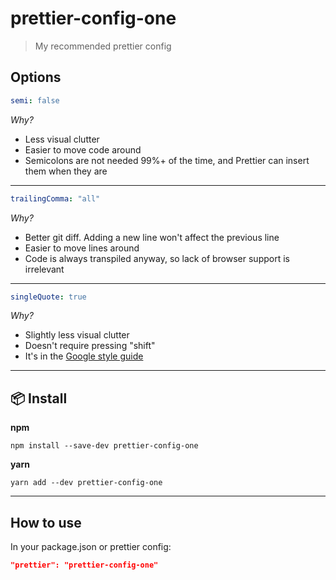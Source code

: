 # prettier-config-one

> My recommended prettier config

## Options

```yml
semi: false
```

_Why?_

- Less visual clutter
- Easier to move code around
- Semicolons are not needed 99%+ of the time, and Prettier can insert them when they are

---

```yml
trailingComma: "all"
```

_Why?_

- Better git diff. Adding a new line won't affect the previous line
- Easier to move lines around
- Code is always transpiled anyway, so lack of browser support is irrelevant

---

```yml
singleQuote: true
```

_Why?_

- Slightly less visual clutter
- Doesn't require pressing "shift"
- It's in the [Google style guide](https://google.github.io/styleguide/jsguide.html#features-strings-use-single-quotes)

---

## :package: Install

**npm**

```
npm install --save-dev prettier-config-one
```

**yarn**

```
yarn add --dev prettier-config-one
```

---

## How to use

In your package.json or prettier config:

```json
"prettier": "prettier-config-one"
```
